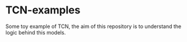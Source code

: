 # TCN-examples
Some toy example of TCN, the aim of this repository is to understand the logic behind this models.
